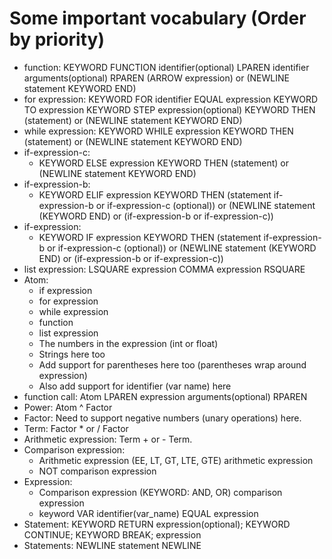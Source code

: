 # Some important vocabulary (Order by priority)

- function: KEYWORD FUNCTION identifier(optional) LPAREN identifier arguments(optional) RPAREN (ARROW expression) or (NEWLINE statement KEYWORD END)
- for expression: KEYWORD FOR identifier EQUAL expression KEYWORD TO expression KEYWORD STEP expression(optional) KEYWORD THEN (statement) or (NEWLINE statement KEYWORD END)
- while expression: KEYWORD WHILE expression KEYWORD THEN (statement) or (NEWLINE statement KEYWORD END)
- if-expression-c:
  - KEYWORD ELSE expression KEYWORD THEN (statement) or (NEWLINE statement KEYWORD END)
- if-expression-b:
  - KEYWORD ELIF expression KEYWORD THEN (statement if-expression-b or if-expression-c (optional)) or (NEWLINE statement (KEYWORD END) or (if-expression-b or if-expression-c))
- if-expression:
  - KEYWORD IF expression KEYWORD THEN (statement if-expression-b or if-expression-c (optional)) or (NEWLINE statement (KEYWORD END) or (if-expression-b or if-expression-c))
- list expression: LSQUARE expression COMMA expression RSQUARE
- Atom:
  - if expression
  - for expression
  - while expression
  - function
  - list expression
  - The numbers in the expression (int or float)
  - Strings here too
  - Add support for parentheses here too (parentheses wrap around expression)
  - Also add support for identifier (var name) here
- function call: Atom LPAREN expression arguments(optional) RPAREN
- Power: Atom ^ Factor
- Factor: Need to support negative numbers (unary operations) here.
- Term: Factor * or / Factor
- Arithmetic expression: Term + or - Term.
- Comparison expression: 
  - Arithmetic expression (EE, LT, GT, LTE, GTE) arithmetic expression
  - NOT comparison expression
- Expression: 
  - Comparison expression (KEYWORD: AND, OR) comparison expression
  - keyword VAR identifier(var_name) EQUAL expression
- Statement: KEYWORD RETURN expression(optional); KEYWORD CONTINUE; KEYWORD BREAK; expression
- Statements: NEWLINE statement NEWLINE
